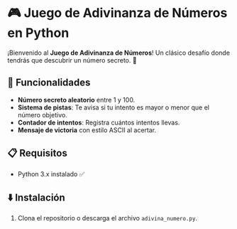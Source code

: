 # 🎮 Juego de Adivinanza de Números en Python

¡Bienvenido al **Juego de Adivinanza de Números**! Un clásico desafío donde tendrás que descubrir un número secreto. 🔢

## 🚀 Funcionalidades
- **Número secreto aleatorio** entre 1 y 100.
- **Sistema de pistas**: Te avisa si tu intento es mayor o menor que el número objetivo.
- **Contador de intentos**: Registra cuántos intentos llevas.
- **Mensaje de victoria** con estilo ASCII al acertar.

## 📋 Requisitos
- Python 3.x instalado ✅

## ⬇️ Instalación
1. Clona el repositorio o descarga el archivo `adivina_numero.py`.